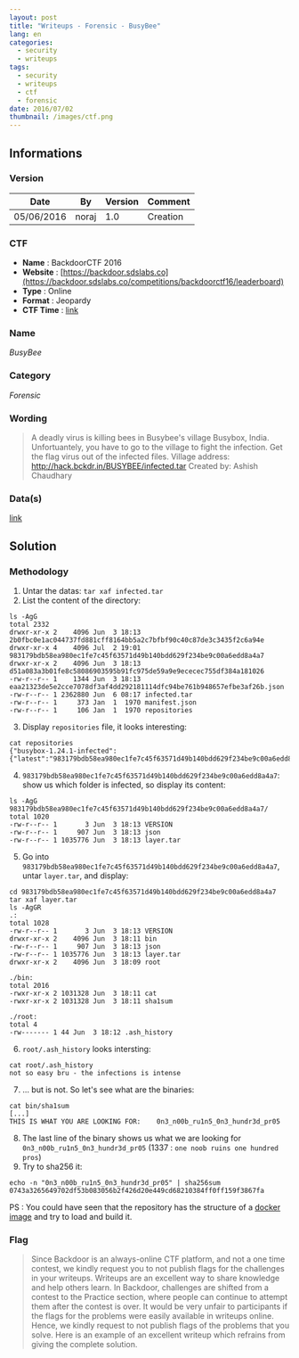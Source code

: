 ```yaml
---
layout: post
title: "Writeups - Forensic - BusyBee"
lang: en
categories:
  - security
  - writeups
tags:
  - security
  - writeups
  - ctf
  - forensic
date: 2016/07/02
thumbnail: /images/ctf.png
---
```

## Informations

### Version

Date        | By    | Version | Comment
---         | ---   | ---     | ---
05/06/2016  | noraj | 1.0     | Creation

### CTF

- **Name** : BackdoorCTF 2016
- **Website** : [https://backdoor.sdslabs.co](https://backdoor.sdslabs.co/competitions/backdoorctf16/leaderboard)
- **Type** : Online
- **Format** : Jeopardy
- **CTF Time** : [link](https://ctftime.org/event/314)

### Name

*BusyBee*

### Category

*Forensic*

### Wording

>  A deadly virus is killing bees in Busybee's village Busybox, India. Unfortuantely, you have to go to the village to fight the infection. Get the flag virus out of the infected files.
> Village address: http://hack.bckdr.in/BUSYBEE/infected.tar
> Created by: Ashish Chaudhary

### Data(s)

[link](http://hack.bckdr.in/BUSYBEE/infected.tar)

## Solution

### Methodology

1. Untar the datas: `tar xaf infected.tar`
2. List the content of the directory:
```
ls -AgG
total 2332
drwxr-xr-x 2    4096 Jun  3 18:13 2b0fbc0e1ac044737fd881cff8164bb5a2c7bfbf90c40c87de3c3435f2c6a94e
drwxr-xr-x 4    4096 Jul  2 19:01 983179bdb58ea980ec1fe7c45f63571d49b140bdd629f234be9c00a6edd8a4a7
drwxr-xr-x 2    4096 Jun  3 18:13 d51a083a3b01fe8c58086903595b91fc975de59a9e9ececec755df384a181026
-rw-r--r-- 1    1344 Jun  3 18:13 eaa21323de5e2cce7078df3af4dd292181114dfc94be761b948657efbe3af26b.json
-rw-r--r-- 1 2362880 Jun  6 08:17 infected.tar
-rw-r--r-- 1     373 Jan  1  1970 manifest.json
-rw-r--r-- 1     106 Jan  1  1970 repositories
```
3. Display `repositories` file, it looks interesting:
```
cat repositories
{"busybox-1.24.1-infected":{"latest":"983179bdb58ea980ec1fe7c45f63571d49b140bdd629f234be9c00a6edd8a4a7"}}
```
4. `983179bdb58ea980ec1fe7c45f63571d49b140bdd629f234be9c00a6edd8a4a7`: show us which folder is infected, so display its content:
```
ls -AgG 983179bdb58ea980ec1fe7c45f63571d49b140bdd629f234be9c00a6edd8a4a7/
total 1020
-rw-r--r-- 1       3 Jun  3 18:13 VERSION
-rw-r--r-- 1     907 Jun  3 18:13 json
-rw-r--r-- 1 1035776 Jun  3 18:13 layer.tar
```
5. Go into `983179bdb58ea980ec1fe7c45f63571d49b140bdd629f234be9c00a6edd8a4a7`, untar `layer.tar`, and display:
```
cd 983179bdb58ea980ec1fe7c45f63571d49b140bdd629f234be9c00a6edd8a4a7
tar xaf layer.tar
ls -AgGR
.:
total 1028
-rw-r--r-- 1       3 Jun  3 18:13 VERSION
drwxr-xr-x 2    4096 Jun  3 18:11 bin
-rw-r--r-- 1     907 Jun  3 18:13 json
-rw-r--r-- 1 1035776 Jun  3 18:13 layer.tar
drwxr-xr-x 2    4096 Jun  3 18:09 root

./bin:
total 2016
-rwxr-xr-x 2 1031328 Jun  3 18:11 cat
-rwxr-xr-x 2 1031328 Jun  3 18:11 sha1sum

./root:
total 4
-rw------- 1 44 Jun  3 18:12 .ash_history
```
6. `root/.ash_history` looks intersting:
```
cat root/.ash_history
not so easy bru - the infections is intense
```
7. ... but is not. So let's see what are the binaries:
```
cat bin/sha1sum
[...]
THIS IS WHAT YOU ARE LOOKING FOR:    0n3_n00b_ru1n5_0n3_hundr3d_pr05
```
8. The last line of the binary shows us what we are looking for `0n3_n00b_ru1n5_0n3_hundr3d_pr05` (1337 : `one noob ruins one hundred pros`)
9. Try to sha256 it:
```
echo -n "0n3_n00b_ru1n5_0n3_hundr3d_pr05" | sha256sum
0743a3265649702df53b083056b2f426d20e449cd68210384ff0ff159f3867fa
```

PS : You could have seen that the repository has the structure of a [docker image](https://github.com/docker/docker/blob/master/image/spec/v1.md) and try to load and build it.

### Flag

> Since Backdoor is an always-online CTF platform, and not a one time contest, we kindly request you to not publish flags for the challenges in your writeups.
> Writeups are an excellent way to share knowledge and help others learn. In Backdoor, challenges are shifted from a contest to the Practice section, where people can continue to attempt them after the contest is over. It would be very unfair to participants if the flags for the problems were easily available in writeups online.
> Hence, we kindly request to not publish flags of the problems that you solve. Here is an example of an excellent writeup which refrains from giving the complete solution.
